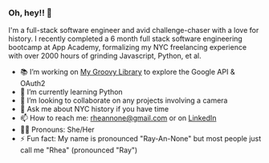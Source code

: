 ### Oh, hey!!  🥂


I'm a full-stack software engineer and avid challenge-chaser with a love for history. I recently completed a 6 month full stack software engineering bootcamp at App Academy, formalizing my NYC freelancing experience with over 2000 hours of grinding Javascript, Python, et al. 


- 📚 I’m working on [My Groovy Library](https://my-public-library.herokuapp.com/) to explore the Google API & OAuth2
- 🐍 I’m currently learning Python 
- 👯 I’m looking to collaborate on any projects involving a camera
- 💬 Ask me about NYC history if you have time
- 📫 How to reach me: rheannone@gmail.com or on [LinkedIn](https://www.linkedin.com/in/rheannone/)
- 💅🏻 Pronouns: She/Her
- ⚡ Fun fact: My name is pronounced "Ray-An-None" but most people just call me "Rhea" (pronounced "Ray")



